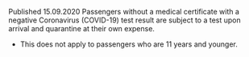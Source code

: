 Published 15.09.2020
Passengers without a medical certificate with a negative Coronavirus (COVID-19) test result are subject to a test upon arrival and quarantine at their own expense.
- This does not apply to passengers who are 11 years and younger.

